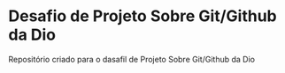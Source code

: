 # Desafio de Projeto Sobre Git/Github da Dio
 Repositório criado para o dasafil de Projeto Sobre Git/Github da Dio

